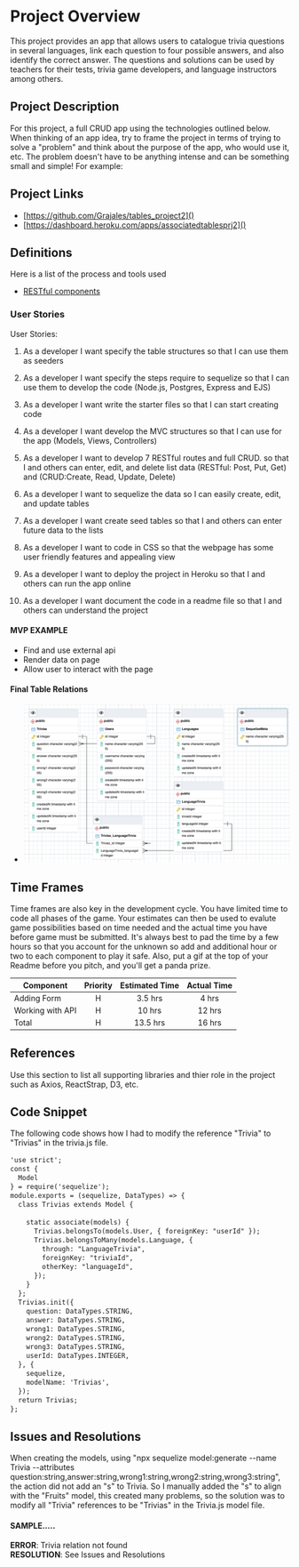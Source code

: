 # Project Overview
This project provides an app that allows users to catalogue trivia questions in several languages, link each question to four possible answers, and also identify the correct answer.  The questions and solutions can be used by teachers for their tests, trivia game developers, and language instructors among others.
 
## Project Description

For this project, a full CRUD app using the technologies outlined below. When thinking of an app idea, try to frame the project in terms of trying to solve a "problem" and think about the purpose of the app, who would use it, etc. The problem doesn't have to be anything intense and can be something small and simple! For example:

## Project Links

- [https://github.com/Grajales/tables_project2]()
- [https://dashboard.heroku.com/apps/associatedtablesprj2]()

## Definitions

Here is a list of the process and tools used

- [RESTful components](https://gist.github.com/alexpchin/09939db6f81d654af06b)


### User Stories

User Stories:
1.	As a developer I want specify the table structures  so that I can use them as seeders
2.	As a developer I want specify the steps require to sequelize so that I can use them to develop the code (Node.js, Postgres, Express and EJS)

3.	As a developer I want write the starter files so that I can start creating code


4.	As a developer I want develop the MVC structures  so that I can use for the app (Models, Views, Controllers)

5.	As a developer I want to develop 7 RESTful routes and full CRUD.
so that I and others can enter, edit, and delete list data  (RESTful: Post, Put, Get) and (CRUD:Create, Read, Update, Delete)

6.	As a developer I want to sequelize the data so I can easily create, edit, and update tables 

7.	As a developer I want create seed tables so that I and others can enter future data to the lists

8.	As a developer I want to code in CSS so that the webpage has some user friendly features and appealing view

9.	As a developer I want to deploy the project in Heroku so that I and others can run the app online

10.	As a developer I want document the code in a readme file so that I and others can understand the project
  

#### MVP EXAMPLE
- Find and use external api 
- Render data on page 
- Allow user to interact with the page

#### Final Table Relations

- ![Entity Relationship Diagram (ERD)](img/blockDiagram.png)



## Time Frames

Time frames are also key in the development cycle.  You have limited time to code all phases of the game.  Your estimates can then be used to evalute game possibilities based on time needed and the actual time you have before game must be submitted. It's always best to pad the time by a few hours so that you account for the unknown so add and additional hour or two to each component to play it safe. Also, put a gif at the top of your Readme before you pitch, and you'll get a panda prize.

| Component | Priority | Estimated Time | Actual Time |
| --- | :---: |  :---: | :---: |
| Adding Form | H | 3.5 hrs | 4 hrs |
| Working with API | H | 10 hrs| 12 hrs |
| Total | H | 13.5 hrs| 16 hrs |

## References
 Use this section to list all supporting libraries and thier role in the project such as Axios, ReactStrap, D3, etc. 

## Code Snippet

The following code shows how I had to modify the reference "Trivia" to "Trivias" in the trivia.js file.

```
'use strict';
const {
  Model
} = require('sequelize');
module.exports = (sequelize, DataTypes) => {
  class Trivias extends Model {

    static associate(models) {
      Trivias.belongsTo(models.User, { foreignKey: "userId" });
      Trivias.belongsToMany(models.Language, {
        through: "LanguageTrivia",
        foreignKey: "triviaId",
        otherKey: "languageId",
      });
    }
  };
  Trivias.init({
    question: DataTypes.STRING,
    answer: DataTypes.STRING,
    wrong1: DataTypes.STRING,
    wrong2: DataTypes.STRING,
    wrong3: DataTypes.STRING,
    userId: DataTypes.INTEGER,
  }, {
    sequelize,
    modelName: 'Trivias',
  });
  return Trivias;
};
```

## Issues and Resolutions
 When creating the models, using "npx sequelize model:generate --name Trivia --attributes question:string,answer:string,wrong1:string,wrong2:string,wrong3:string", the action did not add an "s" to Trivia. So I manually added the "s" to align with the "Fruits" model, this created many problems, so the solution was to modify all "Trivia" references to be "Trivias" in the Trivia.js model file.

#### SAMPLE.....
**ERROR**: Trivia relation not found                                
**RESOLUTION**: See Issues and Resolutions
